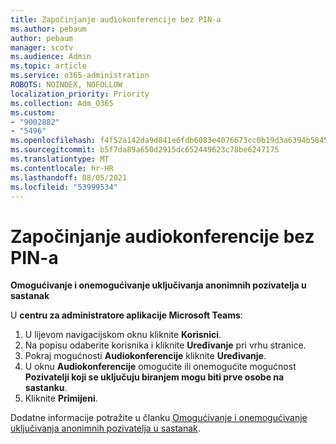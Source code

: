 ```yaml
---
title: Započinjanje audiokonferencije bez PIN-a
ms.author: pebaum
author: pebaum
manager: scotv
ms.audience: Admin
ms.topic: article
ms.service: o365-administration
ROBOTS: NOINDEX, NOFOLLOW
localization_priority: Priority
ms.collection: Adm_O365
ms.custom:
- "9002882"
- "5496"
ms.openlocfilehash: f4f52a142da9d841e6fdb6083e4076673cc0b19d3a6394b58455c3f4f7580f5b
ms.sourcegitcommit: b5f7da89a650d2915dc652449623c78be6247175
ms.translationtype: MT
ms.contentlocale: hr-HR
ms.lasthandoff: 08/05/2021
ms.locfileid: "53999534"
---
```

# <a name="start-an-audio-conference-without-a-pin"></a>Započinjanje audiokonferencije bez PIN-a

**Omogućivanje i onemogućivanje uključivanja anonimnih pozivatelja u sastanak**

U **centru za administratore aplikacije Microsoft Teams**:

1. U lijevom navigacijskom oknu kliknite **Korisnici**.
2. Na popisu odaberite korisnika i kliknite **Uređivanje** pri vrhu stranice.
3. Pokraj mogućnosti **Audiokonferencije** kliknite **Uređivanje**.
4. U oknu **Audiokonferencije** omogućite ili onemogućite mogućnost **Pozivatelji koji se uključuju biranjem mogu biti prve osobe na sastanku**.
5. Kliknite **Primijeni**.

Dodatne informacije potražite u članku [Omogućivanje i onemogućivanje uključivanja anonimnih pozivatelja u sastanak](https://docs.microsoft.com/microsoftteams/start-an-audio-conference-over-the-phone-without-a-pin-in-teams).
